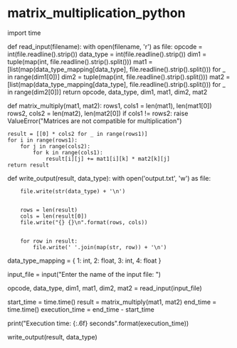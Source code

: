 # matrix_multiplication_python
import time

def read_input(filename):
    with open(filename, 'r') as file:
        opcode = int(file.readline().strip())
        data_type = int(file.readline().strip())
        dim1 = tuple(map(int, file.readline().strip().split()))
        mat1 = [list(map(data_type_mapping[data_type], file.readline().strip().split())) for _ in range(dim1[0])]
        dim2 = tuple(map(int, file.readline().strip().split()))
        mat2 = [list(map(data_type_mapping[data_type], file.readline().strip().split())) for _ in range(dim2[0])]
    return opcode, data_type, dim1, mat1, dim2, mat2

def matrix_multiply(mat1, mat2):
    rows1, cols1 = len(mat1), len(mat1[0])
    rows2, cols2 = len(mat2), len(mat2[0])
    if cols1 != rows2:
        raise ValueError("Matrices are not compatible for multiplication")

    result = [[0] * cols2 for _ in range(rows1)]
    for i in range(rows1):
        for j in range(cols2):
            for k in range(cols1):
                result[i][j] += mat1[i][k] * mat2[k][j]
    return result

def write_output(result, data_type):
    with open('output.txt', 'w') as file:
       
        file.write(str(data_type) + '\n')
        
       
        rows = len(result)
        cols = len(result[0])
        file.write("{} {}\n".format(rows, cols))
        
       
        for row in result:
            file.write(' '.join(map(str, row)) + '\n')


data_type_mapping = {
    1: int,
    2: float,
    3: int,
    4: float
}

input_file = input("Enter the name of the input file: ")

opcode, data_type, dim1, mat1, dim2, mat2 = read_input(input_file)

start_time = time.time()
result = matrix_multiply(mat1, mat2)
end_time = time.time()
execution_time = end_time - start_time

print("Execution time: {:.6f} seconds".format(execution_time))

write_output(result, data_type)




